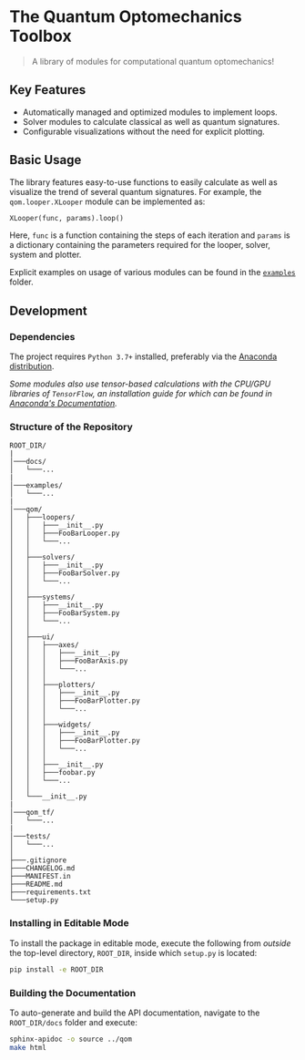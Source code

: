 # The Quantum Optomechanics Toolbox

> A library of modules for computational quantum optomechanics!

## Key Features

* Automatically managed and optimized modules to implement loops.
* Solver modules to calculate classical as well as quantum signatures.
* Configurable visualizations without the need for explicit plotting.

## Basic Usage

The library features easy-to-use functions to easily calculate as well as visualize the trend of several quantum signatures.
For example, the `qom.looper.XLooper` module can be implemented as:

```python
XLooper(func, params).loop()
```

Here, `func` is a function containing the steps of each iteration and `params` is a dictionary containing the parameters required for the looper, solver, system and plotter.

Explicit examples on usage of various modules can be found in the [`examples`](./examples) folder.

## Development

### Dependencies

The project requires `Python 3.7+` installed, preferably via the [Anaconda distribution](https://www.anaconda.com/products/individual).

*Some modules also use tensor-based calculations with the CPU/GPU libraries of `TensorFlow`, an installation guide for which can be found in [Anaconda's  Documentation](https://docs.anaconda.com/anaconda/user-guide/tasks/tensorflow/).*

### Structure of the Repository

```
ROOT_DIR/
|
│───docs/
│   └───...
|
│───examples/
│   └───...
|
│───qom/
│   ├───loopers/
│   │   ├───__init__.py
│   │   ├───FooBarLooper.py
│   │   └───...
│   │   
│   ├───solvers/
│   │   ├───__init__.py
│   │   ├───FooBarSolver.py
│   │   └───...
│   │   
│   ├───systems/
│   │   ├───__init__.py
│   │   ├───FooBarSystem.py
│   │   └───...
│   │   
│   ├───ui/
│   │   ├───axes/
│   │   │   ├───__init__.py
│   │   │   ├───FooBarAxis.py
│   │   │   └───...
│   │   │
│   │   ├───plotters/
│   │   │   ├───__init__.py
│   │   │   ├───FooBarPlotter.py
│   │   │   └───...
│   │   │
│   │   ├───widgets/
│   │   │   ├───__init__.py
│   │   │   ├───FooBarPlotter.py
│   │   │   └───...
│   │   │
│   │   ├───__init__.py
│   │   ├───foobar.py
│   │   └───...
│   │   
│   └───__init__.py
|
│───qom_tf/
│   └───...
|
│───tests/
│   └───...
│
├───.gitignore
├───CHANGELOG.md
├───MANIFEST.in
├───README.md
├───requirements.txt
└───setup.py
```

### Installing in Editable Mode

To install the package in editable mode, execute the following from *outside* the top-level directory, `ROOT_DIR`, inside which `setup.py` is located:

```bash
pip install -e ROOT_DIR
```

### Building the Documentation

To auto-generate and build the API documentation, navigate to the `ROOT_DIR/docs` folder and execute:

```bash
sphinx-apidoc -o source ../qom
make html
```

